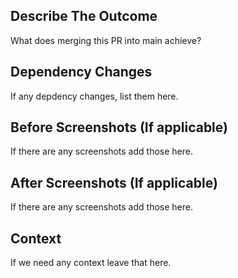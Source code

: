 ## Describe The Outcome
What does merging this PR into main achieve?

## Dependency Changes
If any depdency changes, list them here.

## Before Screenshots (If applicable)
If there are any screenshots add those here.


## After Screenshots (If applicable)
If there are any screenshots add those here.

## Context
If we need any context leave that here. 
